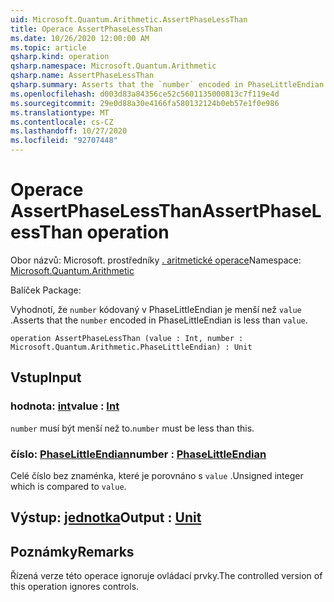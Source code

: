 ```yaml
---
uid: Microsoft.Quantum.Arithmetic.AssertPhaseLessThan
title: Operace AssertPhaseLessThan
ms.date: 10/26/2020 12:00:00 AM
ms.topic: article
qsharp.kind: operation
qsharp.namespace: Microsoft.Quantum.Arithmetic
qsharp.name: AssertPhaseLessThan
qsharp.summary: Asserts that the `number` encoded in PhaseLittleEndian is less than `value`.
ms.openlocfilehash: d003d83a84356ce52c5601135000813c7f119e4d
ms.sourcegitcommit: 29e0d88a30e4166fa580132124b0eb57e1f0e986
ms.translationtype: MT
ms.contentlocale: cs-CZ
ms.lasthandoff: 10/27/2020
ms.locfileid: "92707448"
---
```

# <a name="assertphaselessthan-operation"></a><span data-ttu-id="bba9c-102">Operace AssertPhaseLessThan</span><span class="sxs-lookup"><span data-stu-id="bba9c-102">AssertPhaseLessThan operation</span></span>

<span data-ttu-id="bba9c-103">Obor názvů: Microsoft. prostředníky [. aritmetické operace](xref:Microsoft.Quantum.Arithmetic)</span><span class="sxs-lookup"><span data-stu-id="bba9c-103">Namespace: [Microsoft.Quantum.Arithmetic](xref:Microsoft.Quantum.Arithmetic)</span></span>

<span data-ttu-id="bba9c-104">Balíček [](https://nuget.org/packages/)</span><span class="sxs-lookup"><span data-stu-id="bba9c-104">Package: [](https://nuget.org/packages/)</span></span>


<span data-ttu-id="bba9c-105">Vyhodnotí, že `number` kódovaný v PhaseLittleEndian je menší než `value` .</span><span class="sxs-lookup"><span data-stu-id="bba9c-105">Asserts that the `number` encoded in PhaseLittleEndian is less than `value`.</span></span>

```qsharp
operation AssertPhaseLessThan (value : Int, number : Microsoft.Quantum.Arithmetic.PhaseLittleEndian) : Unit
```


## <a name="input"></a><span data-ttu-id="bba9c-106">Vstup</span><span class="sxs-lookup"><span data-stu-id="bba9c-106">Input</span></span>

### <a name="value--int"></a><span data-ttu-id="bba9c-107">hodnota: [int](xref:microsoft.quantum.lang-ref.int)</span><span class="sxs-lookup"><span data-stu-id="bba9c-107">value : [Int](xref:microsoft.quantum.lang-ref.int)</span></span>

<span data-ttu-id="bba9c-108">`number` musí být menší než to.</span><span class="sxs-lookup"><span data-stu-id="bba9c-108">`number` must be less than this.</span></span>


### <a name="number--phaselittleendian"></a><span data-ttu-id="bba9c-109">číslo: [PhaseLittleEndian](xref:Microsoft.Quantum.Arithmetic.PhaseLittleEndian)</span><span class="sxs-lookup"><span data-stu-id="bba9c-109">number : [PhaseLittleEndian](xref:Microsoft.Quantum.Arithmetic.PhaseLittleEndian)</span></span>

<span data-ttu-id="bba9c-110">Celé číslo bez znaménka, které je porovnáno s `value` .</span><span class="sxs-lookup"><span data-stu-id="bba9c-110">Unsigned integer which is compared to `value`.</span></span>



## <a name="output--unit"></a><span data-ttu-id="bba9c-111">Výstup: [jednotka](xref:microsoft.quantum.lang-ref.unit)</span><span class="sxs-lookup"><span data-stu-id="bba9c-111">Output : [Unit](xref:microsoft.quantum.lang-ref.unit)</span></span>



## <a name="remarks"></a><span data-ttu-id="bba9c-112">Poznámky</span><span class="sxs-lookup"><span data-stu-id="bba9c-112">Remarks</span></span>

<span data-ttu-id="bba9c-113">Řízená verze této operace ignoruje ovládací prvky.</span><span class="sxs-lookup"><span data-stu-id="bba9c-113">The controlled version of this operation ignores controls.</span></span>